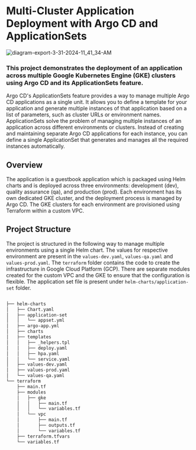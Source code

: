 # Multi-Cluster Application Deployment with Argo CD and ApplicationSets

![diagram-export-3-31-2024-11_41_34-AM](https://github.com/devops-maestro17/clusterHub/assets/148553140/ef28d3cb-1078-4d82-ade4-1d5e6fc82bcd)


### This project demonstrates the deployment of an application across multiple Google Kubernetes Engine (GKE) clusters using Argo CD and its ApplicationSets feature.

Argo CD's ApplicationSets feature provides a way to manage multiple Argo CD applications as a single unit. It allows you to define a template for your application and generate multiple instances of that application based on a list of parameters, such as cluster URLs or environment names. ApplicationSets solve the problem of managing multiple instances of an application across different environments or clusters. Instead of creating and maintaining separate Argo CD applications for each instance, you can define a single ApplicationSet that generates and manages all the required instances automatically.

## Overview
The application is a guestbook application which is packaged using Helm charts and is deployed across three environments: development (dev), quality assurance (qa), and production (prod). Each environment has its own dedicated GKE cluster, and the deployment process is managed by Argo CD. The GKE clusters for each environment are provisioned using Terraform within a custom VPC.

## Project Structure

The project is structured in the following way to manage multiple environments using a single Helm chart. The values for respective environment are present in the `values-dev.yaml`, `values-qa.yaml` and `values-prod.yaml`. The `terraform` folder contains the code to create the infrastructure in Google Cloud Platform (GCP). There are separate modules created for the custom VPC and the GKE to ensure that the configuration is flexible. The application set file is present under `helm-charts/application-set` folder.

```bash

├── helm-charts
│   ├── Chart.yaml
│   ├── application-set
│   │   └── appset.yml
│   ├── argo-app.yml
│   ├── charts
│   ├── templates
│   │   ├── _helpers.tpl
│   │   ├── deploy.yaml
│   │   ├── hpa.yaml
│   │   └── service.yaml
│   ├── values-dev.yaml
│   ├── values-prod.yaml
│   └── values-qa.yaml
└── terraform
    ├── main.tf
    ├── modules
    │   ├── gke
    │   │   ├── main.tf
    │   │   └── variables.tf
    │   └── vpc
    │       ├── main.tf
    │       ├── outputs.tf
    │       └── variables.tf
    ├── terraform.tfvars
    └── variables.tf

```



